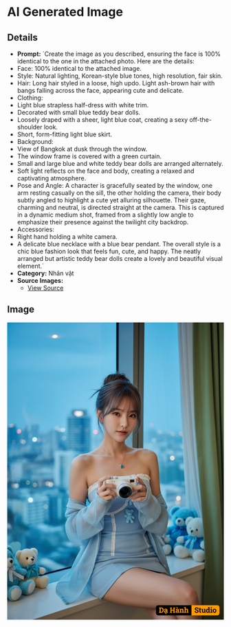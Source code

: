 # AI Generated Image

## Details
- **Prompt:** `Create the image as you described, ensuring the face is 100% identical to the one in the attached photo.
Here are the details:
- Face: 100% identical to the attached image.
- Style: Natural lighting, Korean-style blue tones, high resolution, fair skin.
- Hair: Long hair styled in a loose, high updo. Light ash-brown hair with bangs falling across the face, appearing cute and delicate.
- Clothing:
- Light blue strapless half-dress with white trim.
- Decorated with small blue teddy bear dolls.
- Loosely draped with a sheer, light blue coat, creating a sexy off-the-shoulder look.
- Short, form-fitting light blue skirt.
- Background:
- View of Bangkok at dusk through the window.
- The window frame is covered with a green curtain.
- Small and large blue and white teddy bear dolls are arranged alternately.
- Soft light reflects on the face and body, creating a relaxed and captivating atmosphere.
- Pose and Angle: A character is gracefully seated by the window, one arm resting casually on the sill, the other holding the camera, their body subtly angled to highlight a cute yet alluring silhouette. Their gaze, charming and neutral, is directed straight at the camera. This is captured in a dynamic medium shot, framed from a slightly low angle to emphasize their presence against the twilight city backdrop.
- Accessories:
- Right hand holding a white camera.
- A delicate blue necklace with a blue bear pendant.
The overall style is a chic blue fashion look that feels fun, cute, and happy. The neatly arranged but artistic teddy bear dolls create a lovely and beautiful visual element.`
- **Category:** Nhân vật
- **Source Images:**
  - [View Source](https://raw.githubusercontent.com/lenzcomvth/Somethings/main/Models/Female/Female3.jpg)

## Image
![AI Generated Image](./image-2025-10-17T07-00-58-874Z-5cycd.png)